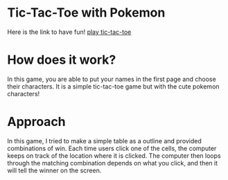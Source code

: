# Tic-Tac-Toe with Pokemon
Here is the link to have fun! [play tic-tac-toe]()

# How does it work?
In this game, you are able to put your names in the first page and choose their characters. It is a simple tic-tac-toe game but with the cute pokemon characters!

# Approach
In this game, I tried to make a simple table as a outline and provided combinations of win. Each time users click one of the cells, the computer keeps on track of the location where it is clicked. The computer then loops through the matching combination depends on what you click, and then it will tell the winner on the screen.
